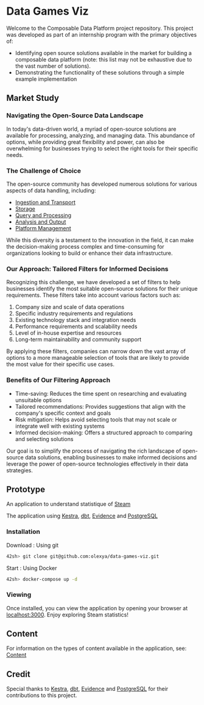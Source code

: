# Data Games Viz

Welcome to the Composable Data Platform project repository. This project was developed as part of an internship program with the primary objectives of:
- Identifying open source solutions available in the market for building a composable data platform (note: this list may not be exhaustive due to the vast number of solutions).
- Demonstrating the functionality of these solutions through a simple example implementation

## Market Study

### Navigating the Open-Source Data Landscape
In today's data-driven world, a myriad of open-source solutions are available for processing, analyzing, and managing data. This abundance of options, while providing great flexibility and power, can also be overwhelming for businesses trying to select the right tools for their specific needs.

### The Challenge of Choice
The open-source community has developed numerous solutions for various aspects of data handling, including:
- [Ingestion and Transport](docs/architecture/ingestion_and_transport.md)
- [Storage](docs/architecture/storage.md)
- [Query and Processing](docs/architecture/storage.md)
- [Analysis and Output](docs/architecture/analysis_and_output.md)
- [Platform Management](docs/architecture/platform_management.md)

While this diversity is a testament to the innovation in the field, it can make the decision-making process complex and time-consuming for organizations looking to build or enhance their data infrastructure.

### Our Approach: Tailored Filters for Informed Decisions
Recognizing this challenge, we have developed a set of filters to help businesses identify the most suitable open-source solutions for their unique requirements. These filters take into account various factors such as:
1. Company size and scale of data operations
2. Specific industry requirements and regulations
3. Existing technology stack and integration needs
4. Performance requirements and scalability needs
5. Level of in-house expertise and resources
6. Long-term maintainability and community support

By applying these filters, companies can narrow down the vast array of options to a more manageable selection of tools that are likely to provide the most value for their specific use cases.

### Benefits of Our Filtering Approach

- Time-saving: Reduces the time spent on researching and evaluating unsuitable options
- Tailored recommendations: Provides suggestions that align with the company's specific context and goals
- Risk mitigation: Helps avoid selecting tools that may not scale or integrate well with existing systems
- Informed decision-making: Offers a structured approach to comparing and selecting solutions

Our goal is to simplify the process of navigating the rich landscape of open-source data solutions, enabling businesses to make informed decisions and leverage the power of open-source technologies effectively in their data strategies.

## Prototype
An application to understand statistique of [Steam](https://store.steampowered.com)

The application using [Kestra](https://kestra.io), [dbt](https://www.getdbt.com), [Evidence](https://evidence.dev) and [PostgreSQL](postgresql.org/)

### Installation
Download : Using git
```sh
42sh> git clone git@github.com:olexya/data-games-viz.git
```
Start : Using Docker
```sh
42sh> docker-compose up -d
```

### Viewing
Once installed, you can view the application by opening your browser at [localhost:3000](localhost:3000). Enjoy exploring Steam statistics!

## Content
For information on the types of content available in the application, see:
[Content](docs/content.md)

## Credit
Special thanks to [Kestra](https://kestra.io), [dbt](https://www.getdbt.com), [Evidence](https://evidence.dev) and [PostgreSQL](postgresql.org/) for their contributions to this project.
